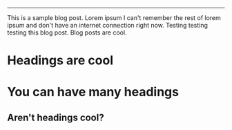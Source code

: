 ﻿---This is a sample blog post. Lorem ipsum I can't remember the rest of lorem ipsum and don't have an internet connection right now. Testing testing testing this blog post. Blog posts are cool.Headings are cool======You can have many headings======Aren't headings cool?------